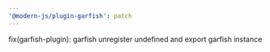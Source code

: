```yaml
---
'@modern-js/plugin-garfish': patch
---
```


fix(garfish-plugin): garfish unregister undefined and export garfish instance
